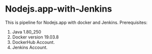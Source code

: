 # Nodejs.app-with-Jenkins
This is  pipeline for Nodejs.app with docker and Jenkins.
Prerequisites:
1. Java 1.80_250
2. Docker version 19.03.8
3. DockerHub Account.
4. Jenkins Account.
